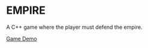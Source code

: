 # EMPIRE

A C++ game where the player must defend the empire.

[Game Demo](https://www.youtube.com/watch?v=7oL-xQ-_spA)
